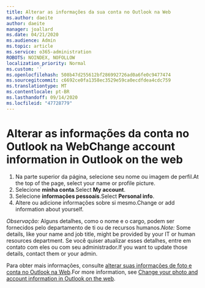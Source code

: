 ```yaml
---
title: Alterar as informações da sua conta no Outlook na Web
ms.author: daeite
author: daeite
manager: joallard
ms.date: 04/21/2020
ms.audience: Admin
ms.topic: article
ms.service: o365-administration
ROBOTS: NOINDEX, NOFOLLOW
localization_priority: Normal
ms.custom: ''
ms.openlocfilehash: 508b47d255612bf286992726ad0a6fe0c9477474
ms.sourcegitcommit: c6692ce0fa1358ec3529e59ca0ecdfdea4cdc759
ms.translationtype: MT
ms.contentlocale: pt-BR
ms.lasthandoff: 09/14/2020
ms.locfileid: "47728779"
---
```

# <a name="change-account-information-in-outlook-on-the-web"></a><span data-ttu-id="9f6e9-102">Alterar as informações da conta no Outlook na Web</span><span class="sxs-lookup"><span data-stu-id="9f6e9-102">Change account information in Outlook on the web</span></span>

1. <span data-ttu-id="9f6e9-103">Na parte superior da página, selecione seu nome ou imagem de perfil.</span><span class="sxs-lookup"><span data-stu-id="9f6e9-103">At the top of the page, select your name or profile picture.</span></span>
1. <span data-ttu-id="9f6e9-104">Selecione **minha conta**.</span><span class="sxs-lookup"><span data-stu-id="9f6e9-104">Select **My account**.</span></span>
1. <span data-ttu-id="9f6e9-105">Selecione **informações pessoais**.</span><span class="sxs-lookup"><span data-stu-id="9f6e9-105">Select **Personal info**.</span></span>
1. <span data-ttu-id="9f6e9-106">Altere ou adicione informações sobre si mesmo.</span><span class="sxs-lookup"><span data-stu-id="9f6e9-106">Change or add information about yourself.</span></span>

<span data-ttu-id="9f6e9-107">*Observação:* Alguns detalhes, como o nome e o cargo, podem ser fornecidos pelo departamento de ti ou de recursos humanos.</span><span class="sxs-lookup"><span data-stu-id="9f6e9-107">*Note:* Some details, like your name and job title, might be provided by your IT or human resources department.</span></span> <span data-ttu-id="9f6e9-108">Se você quiser atualizar esses detalhes, entre em contato com eles ou com seu administrador.</span><span class="sxs-lookup"><span data-stu-id="9f6e9-108">If you want to update those details, contact them or your admin.</span></span>

<span data-ttu-id="9f6e9-109">Para obter mais informações, consulte [alterar suas informações de foto e conta no Outlook na Web](https://support.office.com/article/b2dbb289-851d-4bed-93c3-3e136f5659ec).</span><span class="sxs-lookup"><span data-stu-id="9f6e9-109">For more information, see [Change your photo and account information in Outlook on the web](https://support.office.com/article/b2dbb289-851d-4bed-93c3-3e136f5659ec).</span></span>